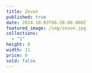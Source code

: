 ```yaml
---
title: Zevon
published: true
date: 2024-10-03T06:28:00.000Z
featured_image: /img/zevon.jpg
collections:
  - "1"
height: 8
width: 11
price: 0
sold: false
---
```

